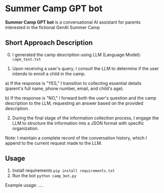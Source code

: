 # Summer Camp GPT bot
**Summer Camp GPT bot** is a conversational AI assistant for parents interested in the fictional GenAI Summer Camp

## Short Approach Description
0) I generated the camp description using LLM (Language Model): `capm_text.txt`      

1) Upon receiving a user's query, I consult the LLM to determine if the user intends to enroll a child in the camp.

a) If the response is "YES," I transition to collecting essential details (parent's full name, phone number, email, and child's age).

b) If the response is "NO," I forward both the user's question and the camp description to the LLM, requesting an answer based on the provided description.

2) During the final stage of the information collection process, I engage the LLM to structure the information into a JSON format with specific organization.

Note: I maintain a complete record of the conversation history, which I append to the current request made to the LLM.


## Usage
1. Install requirements `pip install requirements.txt`
2. Run the bot `python camp_bot.py`

Example usage:
....


